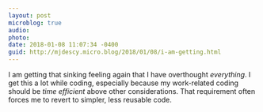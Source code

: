```yaml
---
layout: post
microblog: true
audio: 
photo: 
date: 2018-01-08 11:07:34 -0400
guid: http://mjdescy.micro.blog/2018/01/08/i-am-getting.html
---
```

I am getting that sinking feeling again that I have overthought _everything_. I get this a lot while coding, especially because my work-related coding should be _time efficient_ above other considerations. That requirement often forces me to revert to simpler, less reusable code.
